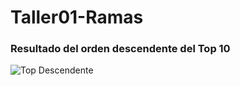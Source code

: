 # Taller01-Ramas

### Resultado del orden descendente del Top 10

![Top Descendente](img/top_descendente.png)
